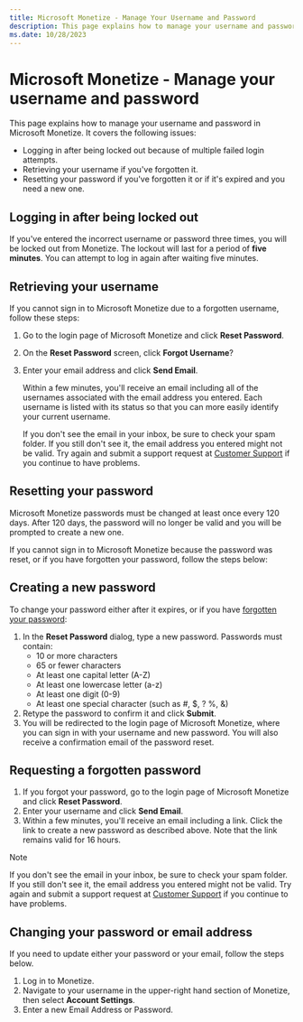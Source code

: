 ```yaml
---
title: Microsoft Monetize - Manage Your Username and Password
description: This page explains how to manage your username and password in Microsoft Monetize. Learn how to login after being locked out, retrieve your username, reset your password and create a new password in this page.   
ms.date: 10/28/2023
---
```



# Microsoft Monetize - Manage your username and password

This page explains how to manage your username and password in Microsoft Monetize. It covers the following issues:

- Logging in after being locked out because of multiple failed login attempts.
- Retrieving your username if you've forgotten it.
- Resetting your password if you've forgotten it or if it's expired and you need a new one.

## Logging in after being locked out

If you've entered the incorrect username or password three times, you will be locked out from Monetize. The lockout will last for a period of **five minutes**. You can attempt to log in again after waiting five minutes.

## Retrieving your username

If you cannot sign in to Microsoft Monetize due to a forgotten username, follow these steps:

1. Go to the login page of Microsoft Monetize and click **Reset Password**.

1. On the **Reset Password** screen, click **Forgot Username**?

1. Enter your email address and click **Send Email**.

    Within a few minutes, you'll receive an email including all of the usernames associated with the email address you entered. Each username is listed with its status so that you can more easily identify your current username.

    If you don't see the email in your inbox, be sure to check your spam folder. If you still don't see it, the email address you entered might not be valid. Try again and submit a support request at [Customer Support](https://help.xandr.com/s/login/) if you continue to have problems.

## Resetting your password

Microsoft Monetize passwords must be changed at least once every 120 days. After 120 days, the password will no longer be valid and you will be prompted to create a new one.

If you cannot sign in to Microsoft Monetize because the password was reset, or if you have forgotten your password, follow the steps below:

## Creating a new password

To change your password either after it expires, or if you have [forgotten your password](#requesting-a-forgotten-password):

1. In the **Reset Password** dialog, type a new password. Passwords must contain:
    - 10 or more characters
    - 65 or fewer characters
    - At least one capital letter (A-Z)
    - At least one lowercase letter (a-z)
    - At least one digit (0-9)
    - At least one special character (such as \#, $, ? %, &)
1. Retype the password to confirm it and click **Submit**.
1. You will be redirected to the login page of Microsoft Monetize, where you can sign in with your username and new password. You will also receive a confirmation email of the password reset.

## Requesting a forgotten password

1. If you forgot your password, go to the login page of Microsoft Monetize and click **Reset Password**.
1. Enter your username and click **Send Email**.
1. Within a few minutes, you'll receive an email including a link. Click the link to create a new password as described above. Note that the link remains valid for 16 hours.

> [!NOTE]
> If you don't see the email in your inbox, be sure to check your spam folder. If you still don't see it, the email address you entered might not be valid. Try again and submit a support request at [Customer Support](https://help.xandr.com/s/login/) if you continue to have problems.

## Changing your password or email address

If you need to update either your password or your email, follow the steps below.

1. Log in to Monetize.
1. Navigate to your username in the upper-right hand section of Monetize, then select **Account Settings**.
1. Enter a new Email Address or Password.
